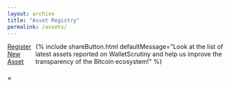 ```yaml
---
layout: archive
title: "Asset Registry"
permalink: /assets/
---
```


<link rel="stylesheet" href="{{ base_path }}/assets/css/verifications.css">

<div style="margin-bottom: 20px; display: flex; align-items: center; gap: 10px;">
  <a href="/new_asset/" class="btn btn-success">Register New Asset</a>
  {% include shareButton.html defaultMessage="Look at the list of latest assets reported on WalletScrutiny and help us improve the transparency of the Bitcoin ecosystem!" %}
</div>

<div id="binariesTable"></div>

<div id="verificationModal">
  <span id="closeModal">&times;</span>
  <div id="verificationContent"></div>
</div>

<script>
  (async () => {
    document.getElementById('loadingSpinner').style.display = 'block';
    try {
      await renderAssetsTable({htmlElementId: 'binariesTable', enableSearch: true, showOnlyRows: 100000});
    } catch (error) {
      console.error('Error rendering assets table: ', error);
    } finally {
      document.getElementById('loadingSpinner').style.display = 'none';
    }
  })();
</script>
